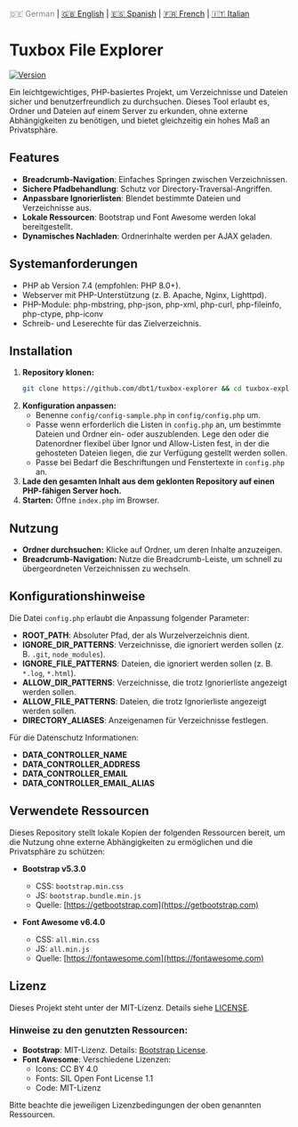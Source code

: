 <!-- LANGUAGE_LINKS_START -->
<span style="color: grey;">🇩🇪 German</span> | [🇬🇧 English](README_en.md) | [🇪🇸 Spanish](README_es.md) | [🇫🇷 French](README_fr.md) | [🇮🇹 Italian](README_it.md)
<!-- LANGUAGE_LINKS_END -->

# Tuxbox File Explorer

[![Version](https://img.shields.io/badge/version-0.1.0-blue.svg)](https://github.com/dbt1/tuxbox-explorer)

Ein leichtgewichtiges, PHP-basiertes Projekt, um Verzeichnisse und Dateien sicher und benutzerfreundlich zu durchsuchen. Dieses Tool erlaubt es, Ordner und Dateien auf einem Server zu erkunden, ohne externe Abhängigkeiten zu benötigen, und bietet gleichzeitig ein hohes Maß an Privatsphäre.

## Features

- **Breadcrumb-Navigation**: Einfaches Springen zwischen Verzeichnissen.
- **Sichere Pfadbehandlung**: Schutz vor Directory-Traversal-Angriffen.
- **Anpassbare Ignorierlisten**: Blendet bestimmte Dateien und Verzeichnisse aus.
- **Lokale Ressourcen**: Bootstrap und Font Awesome werden lokal bereitgestellt.
- **Dynamisches Nachladen**: Ordnerinhalte werden per AJAX geladen.

## Systemanforderungen

- PHP ab Version 7.4 (empfohlen: PHP 8.0+).
- Webserver mit PHP-Unterstützung (z. B. Apache, Nginx, Lighttpd).
- PHP-Module: php-mbstring, php-json, php-xml, php-curl, php-fileinfo, php-ctype, php-iconv
- Schreib- und Leserechte für das Zielverzeichnis.

## Installation

1. **Repository klonen:**
   ```bash
   git clone https://github.com/dbt1/tuxbox-explorer && cd tuxbox-explorer
   ```
2. **Konfiguration anpassen:**
   - Benenne `config/config-sample.php` in `config/config.php` um.
   - Passe wenn erforderlich die Listen in `config.php` an, um bestimmte Dateien und Ordner ein- oder auszublenden.
     Lege den oder die Datenordner flexibel über Ignor und Allow-Listen fest, in der die gehosteten Dateien liegen, die zur Verfügung gestellt werden sollen.
   - Passe bei Bedarf die Beschriftungen und Fenstertexte in `config.php` an.
3. **Lade den gesamten Inhalt aus dem geklonten Repository auf einen PHP-fähigen Server hoch.**
4. **Starten:**
   Öffne `index.php` im Browser.

## Nutzung

- **Ordner durchsuchen:**
  Klicke auf Ordner, um deren Inhalte anzuzeigen.
- **Breadcrumb-Navigation:**
  Nutze die Breadcrumb-Leiste, um schnell zu übergeordneten Verzeichnissen zu wechseln.

## Konfigurationshinweise

Die Datei `config.php` erlaubt die Anpassung folgender Parameter:

- **ROOT\_PATH**: Absoluter Pfad, der als Wurzelverzeichnis dient.
- **IGNORE\_DIR\_PATTERNS**: Verzeichnisse, die ignoriert werden sollen (z. B. `.git`, `node_modules`).
- **IGNORE\_FILE\_PATTERNS**: Dateien, die ignoriert werden sollen (z. B. `*.log`, `*.html`).
- **ALLOW\_DIR\_PATTERNS**: Verzeichnisse, die trotz Ignorierliste angezeigt werden sollen.
- **ALLOW\_FILE\_PATTERNS**: Dateien, die trotz Ignorierliste angezeigt werden sollen.
- **DIRECTORY\_ALIASES**: Anzeigenamen für Verzeichnisse festlegen.

Für die Datenschutz Informationen:

- **DATA\_CONTROLLER\_NAME**
- **DATA\_CONTROLLER\_ADDRESS**
- **DATA\_CONTROLLER\_EMAIL**
- **DATA\_CONTROLLER\_EMAIL\_ALIAS**

## Verwendete Ressourcen

Dieses Repository stellt lokale Kopien der folgenden Ressourcen bereit, um die Nutzung ohne externe Abhängigkeiten zu ermöglichen und die Privatsphäre zu schützen:

- **Bootstrap v5.3.0**

  - CSS: `bootstrap.min.css`
  - JS: `bootstrap.bundle.min.js`
  - Quelle: [https://getbootstrap.com](https://getbootstrap.com)

- **Font Awesome v6.4.0**

  - CSS: `all.min.css`
  - JS: `all.min.js`
  - Quelle: [https://fontawesome.com](https://fontawesome.com)

## Lizenz

Dieses Projekt steht unter der MIT-Lizenz. Details siehe [LICENSE](./LICENSE).

### Hinweise zu den genutzten Ressourcen:

- **Bootstrap**: MIT-Lizenz. Details: [Bootstrap License](https://github.com/twbs/bootstrap/blob/main/LICENSE).
- **Font Awesome**: Verschiedene Lizenzen:
  - Icons: CC BY 4.0
  - Fonts: SIL Open Font License 1.1
  - Code: MIT-Lizenz

Bitte beachte die jeweiligen Lizenzbedingungen der oben genannten Ressourcen.
